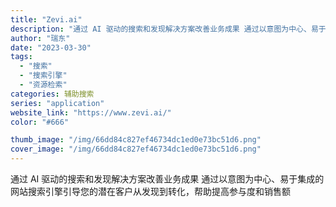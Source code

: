 ```yaml
---
title: "Zevi.ai"
description: "通过 AI 驱动的搜索和发现解决方案改善业务成果 通过以意图为中心、易于集成的网站搜索引擎引导您的潜在客户从发现到转化，"
author: "瑞东"
date: "2023-03-30"
tags:
  - "搜索"
  - "搜索引擎"
  - "资源检索"
categories: 辅助搜索
series: "application"
website_link: "https://www.zevi.ai/"
color: "#666"

thumb_image: "/img/66dd84c827ef46734dc1ed0e73bc51d6.png"
cover_image: "/img/66dd84c827ef46734dc1ed0e73bc51d6.png"
---
```


通过 AI 驱动的搜索和发现解决方案改善业务成果 通过以意图为中心、易于集成的网站搜索引擎引导您的潜在客户从发现到转化，帮助提高参与度和销售额 
